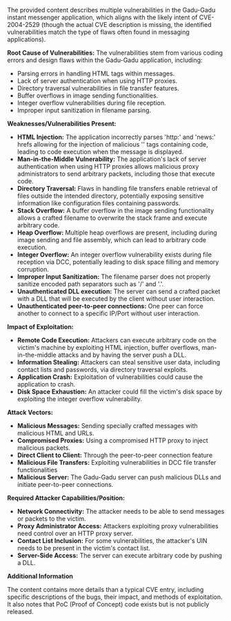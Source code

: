 The provided content describes multiple vulnerabilities in the Gadu-Gadu instant messenger application, which aligns with the likely intent of CVE-2004-2529 (though the actual CVE description is missing, the identified vulnerabilities match the type of flaws often found in messaging applications).

**Root Cause of Vulnerabilities:**
The vulnerabilities stem from various coding errors and design flaws within the Gadu-Gadu application, including:
*   Parsing errors in handling HTML tags within messages.
*   Lack of server authentication when using HTTP proxies.
*   Directory traversal vulnerabilities in file transfer features.
*   Buffer overflows in image sending functionalities.
*   Integer overflow vulnerabilities during file reception.
*   Improper input sanitization in filename parsing.

**Weaknesses/Vulnerabilities Present:**

*   **HTML Injection:**  The application incorrectly parses 'http:' and 'news:' hrefs allowing for the injection of malicious '<a>' tags containing code, leading to code execution when the message is displayed.
*   **Man-in-the-Middle Vulnerability:** The application's lack of server authentication when using HTTP proxies allows malicious proxy administrators to send arbitrary packets, including those that execute code.
*   **Directory Traversal:** Flaws in handling file transfers enable retrieval of files outside the intended directory, potentially exposing sensitive information like configuration files containing passwords.
*   **Stack Overflow:** A buffer overflow in the image sending functionality allows a crafted filename to overwrite the stack frame and execute arbitrary code.
*   **Heap Overflow:** Multiple heap overflows are present, including during image sending and file assembly, which can lead to arbitrary code execution.
*   **Integer Overflow:** An integer overflow vulnerability exists during file reception via DCC, potentially leading to disk space filling and memory corruption.
*   **Improper Input Sanitization:** The filename parser does not properly sanitize encoded path separators such as '&#47;' and '&#46;'.
*   **Unauthenticated DLL execution:** The server can send a crafted packet with a DLL that will be executed by the client without user interaction.
*   **Unauthenticated peer-to-peer connections:** One peer can force another to connect to a specific IP/Port without user interaction.

**Impact of Exploitation:**

*   **Remote Code Execution:** Attackers can execute arbitrary code on the victim's machine by exploiting HTML injection, buffer overflows, man-in-the-middle attacks and by having the server push a DLL.
*   **Information Stealing:** Attackers can steal sensitive user data, including contact lists and passwords, via directory traversal exploits.
*   **Application Crash:** Exploitation of vulnerabilities could cause the application to crash.
*  **Disk Space Exhaustion:** An attacker could fill the victim's disk space by exploiting the integer overflow vulnerability.

**Attack Vectors:**

*   **Malicious Messages:** Sending specially crafted messages with malicious HTML and URLs.
*   **Compromised Proxies:** Using a compromised HTTP proxy to inject malicious packets.
*   **Direct Client to Client:** Through the peer-to-peer connection feature
*   **Malicious File Transfers:** Exploiting vulnerabilities in DCC file transfer functionalities
*   **Malicious Server:** The Gadu-Gadu server can push malicious DLLs and initiate peer-to-peer connections.

**Required Attacker Capabilities/Position:**

*   **Network Connectivity:** The attacker needs to be able to send messages or packets to the victim.
*   **Proxy Administrator Access:** Attackers exploiting proxy vulnerabilities need control over an HTTP proxy server.
*   **Contact List Inclusion:** For some vulnerabilities, the attacker's UIN needs to be present in the victim's contact list.
*   **Server-Side Access:** The server can execute arbitrary code by pushing a DLL.

**Additional Information**

The content contains more details than a typical CVE entry, including specific descriptions of the bugs, their impact, and methods of exploitation. It also notes that PoC (Proof of Concept) code exists but is not publicly released.